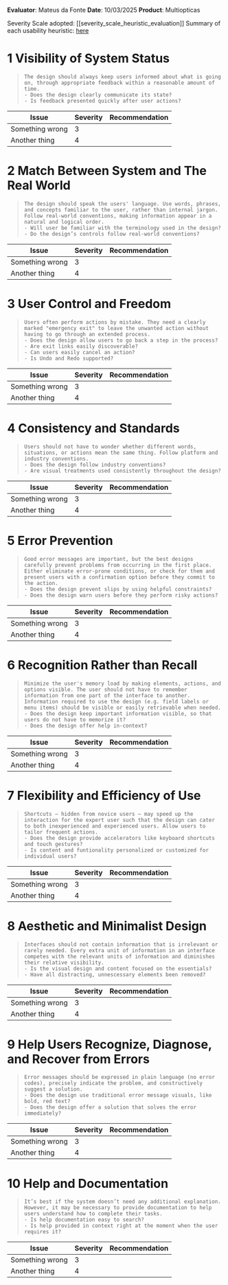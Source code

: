 <!-- This Heuristic Evaluation Workbook replicates the one proposed by the
Nielsen Norman Group available at: https://media.nngroup.com/media/articles/attachments/Heuristic_Evaluation_Workbook_-_Nielsen_Norman_Group.pdf
-->

**Evaluator**: Mateus da Fonte
**Date**: 10/03/2025
**Product**: Multiopticas

Severity Scale adopted: [[severity_scale_heuristic_evaluation]]
Summary of each usability heuristic: [here](https://media.nngroup.com/media/articles/attachments/Heuristic_Summary1-compressed.pdf)

# 1 Visibility of System Status

>     The design should always keep users informed about what is going on, through appropriate feedback within a reasonable amount of time.
>     - Does the design clearly communicate its state?
>     - Is feedback presented quickly after user actions?

| **Issue**       | **Severity** | Recommendation |
| --------------- | ------------ | -------------- |
| Something wrong | 3            |                |
| Another thing   | 4            |                |

# 2 Match Between System and The Real World

>     The design should speak the users' language. Use words, phrases, and concepts familiar to the user, rather than internal jargon. Follow real-world conventions, making information appear in a natural and logical order.
>     - Will user be familiar with the terminology used in the design?
>     - Do the design’s controls follow real-world conventions?

| **Issue**       | **Severity** | Recommendation |
| --------------- | ------------ | -------------- |
| Something wrong | 3            |                |
| Another thing   | 4            |                |

# 3 User Control and Freedom

>     Users often perform actions by mistake. They need a clearly marked "emergency exit" to leave the unwanted action without having to go through an extended process.
>     - Does the design allow users to go back a step in the process?
>     - Are exit links easily discoverable?
>     - Can users easily cancel an action?
>     - Is Undo and Redo supported?

| **Issue**       | **Severity** | Recommendation |
| --------------- | ------------ | -------------- |
| Something wrong | 3            |                |
| Another thing   | 4            |                |

# 4 Consistency and Standards

>     Users should not have to wonder whether different words, situations, or actions mean the same thing. Follow platform and industry conventions.
>     - Does the design follow industry conventions?
>     - Are visual treatments used consistently throughout the design?

| **Issue**       | **Severity** | Recommendation |
| --------------- | ------------ | -------------- |
| Something wrong | 3            |                |
| Another thing   | 4            |                |

# 5 Error Prevention

>     Good error messages are important, but the best designs carefully prevent problems from occurring in the first place. Either eliminate error-prone conditions, or check for them and present users with a confirmation option before they commit to the action.
>     - Does the design prevent slips by using helpful constraints?
>     - Does the design warn users before they perform risky actions?

| **Issue**       | **Severity** | Recommendation |
| --------------- | ------------ | -------------- |
| Something wrong | 3            |                |
| Another thing   | 4            |                |

# 6 Recognition Rather than Recall

>     Minimize the user's memory load by making elements, actions, and options visible. The user should not have to remember information from one part of the interface to another. Information required to use the design (e.g. field labels or menu items) should be visible or easily retrievable when needed.
>     - Does the design keep important information visible, so that users do not have to memorize it?
>     - Does the design offer help in-context?

| **Issue**       | **Severity** | Recommendation |
| --------------- | ------------ | -------------- |
| Something wrong | 3            |                |
| Another thing   | 4            |                |

# 7 Flexibility and Efficiency of Use

>     Shortcuts — hidden from novice users — may speed up the interaction for the expert user such that the design can cater to both inexperienced and experienced users. Allow users to tailor frequent actions.
>     - Does the design provide accelerators like keyboard shortcuts and touch gestures?
>     - Is content and funtionality personalized or customized for individual users?

| **Issue**       | **Severity** | Recommendation |
| --------------- | ------------ | -------------- |
| Something wrong | 3            |                |
| Another thing   | 4            |                |

# 8 Aesthetic and Minimalist Design

>     Interfaces should not contain information that is irrelevant or rarely needed. Every extra unit of information in an interface competes with the relevant units of information and diminishes their relative visibility.
>     - Is the visual design and content focused on the essentials?
>     - Have all distracting, unnescessary elements been removed?

| **Issue**       | **Severity** | Recommendation |
| --------------- | ------------ | -------------- |
| Something wrong | 3            |                |
| Another thing   | 4            |                |

# 9 Help Users Recognize, Diagnose, and Recover from Errors

>     Error messages should be expressed in plain language (no error codes), precisely indicate the problem, and constructively suggest a solution.
>     - Does the design use traditional error message visuals, like bold, red text?
>     - Does the design offer a solution that solves the error immediately?

| **Issue**       | **Severity** | Recommendation |
| --------------- | ------------ | -------------- |
| Something wrong | 3            |                |
| Another thing   | 4            |                |

# 10 Help and Documentation

>     It’s best if the system doesn’t need any additional explanation. However, it may be necessary to provide documentation to help users understand how to complete their tasks.
>     - Is help documentation easy to search?
>     - Is help provided in context right at the moment when the user requires it?

| **Issue**       | **Severity** | Recommendation |
| --------------- | ------------ | -------------- |
| Something wrong | 3            |                |
| Another thing   | 4            |                |
